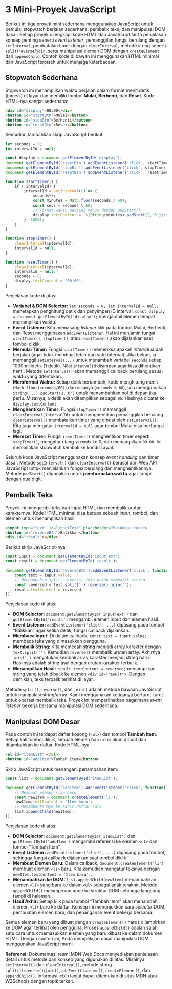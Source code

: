 # 3 Mini-Proyek JavaScript 

Berikut ini tiga proyek mini sederhana menggunakan JavaScript untuk pemula: stopwatch berjalan sederhana, pembalik teks, dan manipulasi DOM dasar. Setiap proyek dilengkapi kode HTML dan JavaScript serta penjelasan konsep penting seperti *event listener*, pemanggilan fungsi berulang dengan `setInterval`, pembatalan timer dengan `clearInterval`, metode string seperti `split`/`reverse`/`join`, serta manipulasi elemen DOM dengan `createElement` dan `appendChild`. Contoh kode di bawah ini menggunakan HTML minimal dan JavaScript terpisah untuk menjaga keterbacaan.

## Stopwatch Sederhana

Stopwatch ini menampilkan waktu berjalan dalam format menit:detik (mm:ss) di layar dan memiliki tombol **Mulai**, **Berhenti**, dan **Reset**. Kode HTML-nya sangat sederhana:

```html
<div id="display">00:00</div>
<button id="startBtn">Mulai</button>
<button id="stopBtn">Berhenti</button>
<button id="resetBtn">Reset</button>
```

Kemudian tambahkan skrip JavaScript berikut:

```js
let seconds = 0;
let intervalId = null;

const display = document.getElementById('display');
document.getElementById('startBtn').addEventListener('click', startTimer);
document.getElementById('stopBtn').addEventListener('click', stopTimer);
document.getElementById('resetBtn').addEventListener('click', resetTimer);

function startTimer() {
    if (!intervalId) {
        intervalId = setInterval(() => {
            seconds++;
            const minutes = Math.floor(seconds / 60);
            const secs = seconds % 60;
            // Format waktu menjadi mm:ss dengan padStart()
            display.textContent = `${String(minutes).padStart(2,'0')}:${String(secs).padStart(2,'0')}`;
        }, 1000);
    }
}

function stopTimer() {
    clearInterval(intervalId);
    intervalId = null;
}

function resetTimer() {
    clearInterval(intervalId);
    intervalId = null;
    seconds = 0;
    display.textContent = '00:00';
}
```

Penjelasan kode di atas:

- **Variabel & DOM Selector:** `let seconds = 0; let intervalId = null;` menetapkan penghitung detik dan penyimpan ID interval. `const display = document.getElementById('display');` mengambil elemen tempat menampilkan waktu.
- **Event Listener:** Kita memasang *listener* klik pada tombol Mulai, Berhenti, dan Reset menggunakan `addEventListener`. Hal ini menjamin fungsi `startTimer()`, `stopTimer()`, atau `resetTimer()` akan dijalankan saat tombol diklik.
- **Memulai Timer:** Fungsi `startTimer()` memeriksa apakah *interval* sudah berjalan (agar tidak membuat lebih dari satu interval). Jika belum, ia memanggil `setInterval(...)` untuk menambah variabel `seconds` setiap 1000 milidetik (1 detik). Nilai `intervalId` disimpan agar bisa dihentikan nanti. Metode `setInterval()` akan memanggil callback berulang sesuai waktu yang ditentukan.
- **Memformat Waktu:** Setiap detik bertambah, kode menghitung menit (`Math.floor(seconds/60)`) dan sisanya (`seconds % 60`), lalu menggunakan `String(...).padStart(2,'0')` untuk menambahkan nol di depan jika perlu. Misalnya, `5` detik akan ditampilkan sebagai `05`. Hasilnya dicatat ke `display.textContent`.
- **Menghentikan Timer:** Fungsi `stopTimer()` memanggil `clearInterval(intervalId)` untuk menghentikan pemanggilan berulang. `clearInterval()` membatalkan timer yang dibuat oleh `setInterval()`. Kita juga mengatur `intervalId = null` agar tombol Mulai bisa berfungsi lagi.
- **Mereset Timer:** Fungsi `resetTimer()` menghentikan timer seperti `stopTimer()`, mengatur ulang `seconds` ke 0, dan menampilkan `00:00`. Ini memastikan stopwatch kembali ke kondisi awal.

Seluruh kode JavaScript menggunakan konsep *event handling* dan timer dasar. Metode `setInterval()` dan `clearInterval()` berasal dari Web API JavaScript untuk menjalankan fungsi berulang dan menghentikannya. Metode `padStart()` digunakan untuk **pemformatan waktu** agar tampil dengan dua digit.

## Pembalik Teks

Proyek ini mengambil teks dari input HTML dan membalik urutan karakternya. Kode HTML minimal bisa berupa sebuah input, tombol, dan elemen untuk menampilkan hasil:

```html
<input type="text" id="inputText" placeholder="Masukkan teks">
<button id="reverseBtn">Balikkan</button>
<div id="result"></div>
```

Berikut skrip JavaScript-nya:

```js
const input = document.getElementById('inputText');
const result = document.getElementById('result');

document.getElementById('reverseBtn').addEventListener('click', function() {
    const text = input.value;
    // Menggunakan split, reverse, join untuk membalik string
    const reversed = text.split('').reverse().join('');
    result.textContent = reversed;
});
```

Penjelasan kode di atas:

- **DOM Selector:** `document.getElementById('inputText')` dan `getElementById('result')` mengambil elemen input dan elemen hasil.
- **Event Listener:** `addEventListener('click', ...)` dipasang pada tombol “Balikkan” agar ketika diklik, fungsi callback dijalankan.
- **Membaca Input:** Di dalam callback, `const text = input.value;` membaca teks yang dimasukkan pengguna.
- **Membalik String:** Kita memecah string menjadi array karakter dengan `text.split('')`. Kemudian `reverse()` membalik urutan array. Akhirnya `join('')` menyatukan kembali array karakter menjadi string baru. Hasilnya adalah string asal dengan urutan karakter terbalik.
- **Menampilkan Hasil:** `result.textContent = reversed;` menampilkan string yang telah dibalik ke elemen `<div id="result">`. Dengan demikian, teks terbalik terlihat di layar.

Metode `split()`, `reverse()`, dan `join()` adalah metode bawaan JavaScript untuk manipulasi string/array. Kami menggunakan ketiganya berturut-turut untuk operasi membalik teks. Proyek ini memperlihatkan bagaimana *event listener* bekerja bersama manipulasi DOM sederhana.

## Manipulasi DOM Dasar

Pada contoh ini terdapat daftar kosong (`<ul>`) dan tombol **Tambah Item**. Setiap kali tombol diklik, sebuah elemen baru `<li>` akan dibuat dan ditambahkan ke daftar. Kode HTML-nya:

```html
<ul id="itemList"></ul>
<button id="addItem">Tambah Item</button>
```

Skrip JavaScript untuk menangani penambahan item:

```js
const list = document.getElementById('itemList');

document.getElementById('addItem').addEventListener('click', function() {
    // Membuat elemen <li> baru
    const newItem = document.createElement('li');
    newItem.textContent = 'Item baru';
    // Menambahkannya ke akhir daftar <ul>
    list.appendChild(newItem);
});
```

Penjelasan kode di atas:

- **DOM Selector:** `document.getElementById('itemList')` dan `getElementById('addItem')` mengambil referensi ke elemen `<ul>` dan tombol “Tambah Item”.
- **Event Listener:** `addEventListener('click', ...)` dipasang pada tombol, sehingga fungsi callback dijalankan saat tombol diklik.
- **Membuat Elemen Baru:** Dalam callback, `document.createElement('li')` membuat elemen `<li>` baru. Kita kemudian mengatur teksnya dengan `newItem.textContent = 'Item baru';`.
- **Menambahkan ke DOM:** `list.appendChild(newItem)` menambahkan elemen `<li>` yang baru ke dalam `<ul>` sebagai anak terakhir. Metode `appendChild()` melampirkan node ke struktur DOM sehingga langsung tampil di halaman.
- **Hasil Akhir:** Setiap klik pada tombol “Tambah Item” akan menambah elemen `<li>` baru ke daftar. Konsep ini menunjukkan cara *selector* DOM, pembuatan elemen baru, dan penanganan event bekerja bersama.

Semua elemen baru yang dibuat dengan `createElement()` harus dilampirkan ke DOM agar terlihat oleh pengguna. Proses `appendChild()` adalah salah satu cara untuk memasukkan elemen yang baru dibuat ke dalam dokumen HTML. Dengan contoh ini, Anda mempelajari dasar manipulasi DOM menggunakan JavaScript murni.

**Referensi:** Dokumentasi resmi MDN Web Docs menyediakan penjelasan detail untuk metode dan konsep yang digunakan di atas. Misalnya, `setInterval()` dan `clearInterval()`, metode string `split()`/`reverse()`/`join()`, `addEventListener()`, `createElement()`, dan `appendChild()`. Informasi lebih lanjut dapat ditemukan di situs MDN atau W3Schools dengan topik terkait.